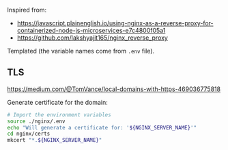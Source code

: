 
Inspired from:

- https://javascript.plainenglish.io/using-nginx-as-a-reverse-proxy-for-containerized-node-js-microservices-e7c4800f05a1
- https://github.com/lakshyajit165/nginx_reverse_proxy

Templated (the variable names come from `.env` file).

## TLS

https://medium.com/@TomVance/local-domains-with-https-469036775818

Generate certificate for the domain:

```bash
# Import the environment variables
source ./nginx/.env
echo "Will generate a certificate for: '${NGINX_SERVER_NAME}'"
cd nginx/certs
mkcert "*.${NGINX_SERVER_NAME}"
```